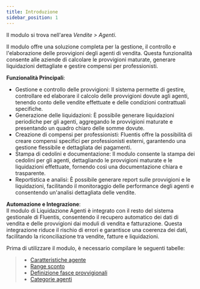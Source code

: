 ```yaml
---
title: Introduzione
sidebar_position: 1
---
```


Il modulo si trova nell'area *Vendite > Agenti*.

Il modulo offre una soluzione completa per la gestione, il controllo e l'elaborazione delle provvigioni degli agenti di vendita. Questa funzionalità consente alle aziende di calcolare le provvigioni maturate, generare liquidazioni dettagliate e gestire compensi per professionisti.

**Funzionalità Principali**:
- Gestione e controllo delle provvigioni: Il sistema permette di gestire, controllare ed elaborare il calcolo delle provvigioni dovute agli agenti, tenendo conto delle vendite effettuate e delle condizioni contrattuali specifiche.
- Generazione delle liquidazioni: È possibile generare liquidazioni periodiche per gli agenti, aggregando le provvigioni maturate e presentando un quadro chiaro delle somme dovute.
- Creazione di compensi per professionisti: Fluentis offre la possibilità di creare compensi specifici per professionisti esterni, garantendo una gestione flessibile e dettagliata dei pagamenti.
- Stampa di cedolini e documentazione: Il modulo consente la stampa dei cedolini per gli agenti, dettagliando le provvigioni maturate e le liquidazioni effettuate, fornendo così una documentazione chiara e trasparente.
- Reportistica e analisi: È possibile generare report sulle provvigioni e le liquidazioni, facilitando il monitoraggio delle performance degli agenti e consentendo un'analisi dettagliata delle vendite.

**Automazione e Integrazione**:        
Il modulo di Liquidazione Agenti è integrato con il resto del sistema gestionale di Fluentis, consentendo il recupero automatico dei dati di vendita e delle provvigioni dai moduli di vendita e fatturazione. Questa integrazione riduce il rischio di errori e garantisce una coerenza dei dati, facilitando la riconciliazione tra vendite, fatture e liquidazioni.

Prima di utilizzare il modulo, è necessario compilare le seguenti tabelle:
> - [Caratteristiche agente](/docs/configurations/tables/sales/agent-characteristics)
> - [Range sconto](/docs/configurations/tables/sales/discount-range)
> - [Definizione fasce provvigionali](/docs/configurations/tables/sales/discount-range)
> - [Categorie agenti](/docs/configurations/tables/sales/agent-category)
